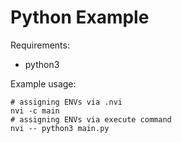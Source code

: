 # Python Example

Requirements:
- python3

Example usage:
```DOSINI
# assigning ENVs via .nvi
nvi -c main
# assigning ENVs via execute command
nvi -- python3 main.py
```

